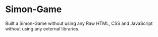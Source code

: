 # Simon-Game
Built a Simon-Game without using any Raw HTML, CSS and JavaScript without using any external libraries.
